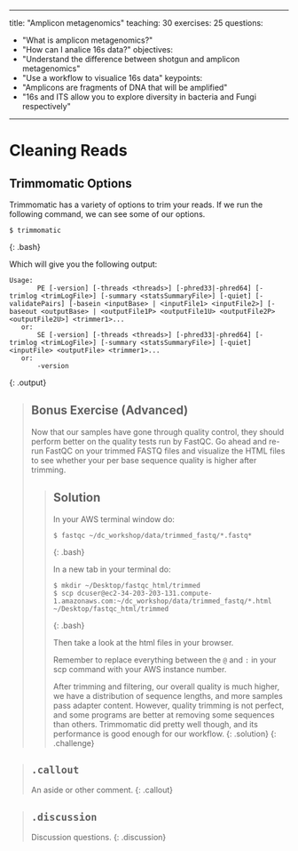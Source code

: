 
---
title: "Amplicon metagenomics"
teaching: 30
exercises: 25
questions:
- "What is amplicon metagenomics?"
- "How can I analice 16s data?"
objectives:
- "Understand the difference between shotgun and amplicon metagenomics"
- "Use a workflow to visualice 16s data"
keypoints:
- "Amplicons are fragments of DNA that will be amplified"
- "16s and ITS allow you to explore diversity in bacteria and Fungi respectively"
---

# Cleaning Reads

## Trimmomatic Options

Trimmomatic has a variety of options to trim your reads. If we run the following command, we can see some of our options.

~~~
$ trimmomatic
~~~
{: .bash}

Which will give you the following output:
~~~
Usage: 
       PE [-version] [-threads <threads>] [-phred33|-phred64] [-trimlog <trimLogFile>] [-summary <statsSummaryFile>] [-quiet] [-validatePairs] [-basein <inputBase> | <inputFile1> <inputFile2>] [-baseout <outputBase> | <outputFile1P> <outputFile1U> <outputFile2P> <outputFile2U>] <trimmer1>...
   or: 
       SE [-version] [-threads <threads>] [-phred33|-phred64] [-trimlog <trimLogFile>] [-summary <statsSummaryFile>] [-quiet] <inputFile> <outputFile> <trimmer1>...
   or: 
       -version
~~~
{: .output}


> ## Bonus Exercise (Advanced)
>
> Now that our samples have gone through quality control, they should perform
> better on the quality tests run by FastQC. Go ahead and re-run
> FastQC on your trimmed FASTQ files and visualize the HTML files
> to see whether your per base sequence quality is higher after
> trimming.
>
>> ## Solution
>>
>> In your AWS terminal window do:
>>
>> ~~~
>> $ fastqc ~/dc_workshop/data/trimmed_fastq/*.fastq*
>> ~~~
>> {: .bash}
>>
>> In a new tab in your terminal do:
>>
>> ~~~
>> $ mkdir ~/Desktop/fastqc_html/trimmed
>> $ scp dcuser@ec2-34-203-203-131.compute-1.amazonaws.com:~/dc_workshop/data/trimmed_fastq/*.html ~/Desktop/fastqc_html/trimmed
>> ~~~
>> {: .bash}
>> 
>> Then take a look at the html files in your browser.
>> 
>> Remember to replace everything between the `@` and `:` in your scp
>> command with your AWS instance number.
>>
>> After trimming and filtering, our overall quality is much higher, 
>> we have a distribution of sequence lengths, and more samples pass 
>> adapter content. However, quality trimming is not perfect, and some
>> programs are better at removing some sequences than others. Trimmomatic 
>> did pretty well though, and its performance is good enough for our workflow.
> {: .solution}
{: .challenge}

> ## `.callout`
>
> An aside or other comment.
{: .callout}

> ## `.discussion`
>
> Discussion questions.
{: .discussion}
